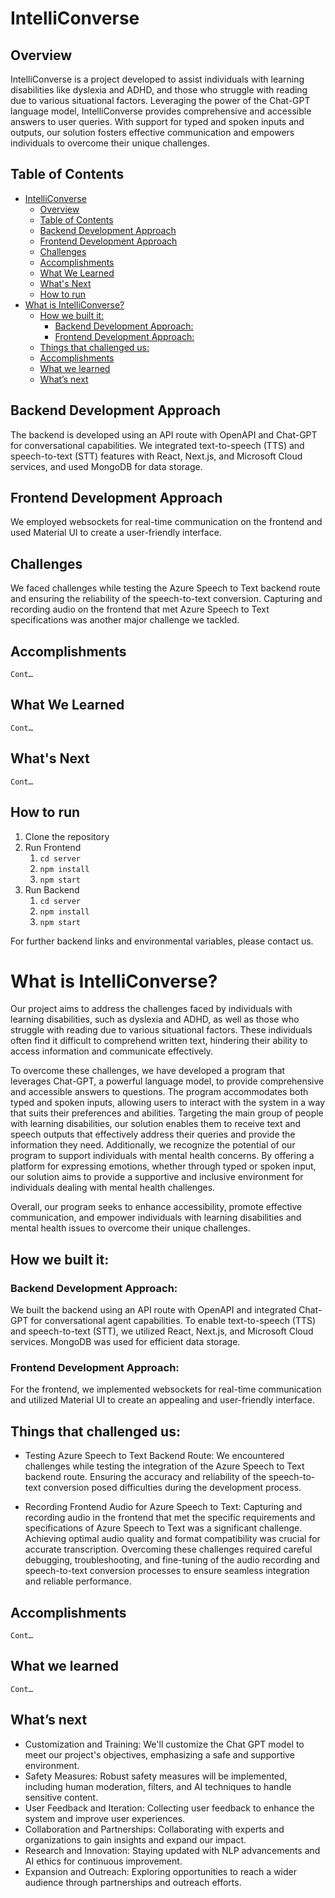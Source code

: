 # IntelliConverse

## Overview

IntelliConverse is a project developed to assist individuals with learning disabilities like dyslexia and ADHD, and those who struggle with reading due to various situational factors. Leveraging the power of the Chat-GPT language model, IntelliConverse provides comprehensive and accessible answers to user queries. With support for typed and spoken inputs and outputs, our solution fosters effective communication and empowers individuals to overcome their unique challenges.

## Table of Contents

- [IntelliConverse](#intelliconverse)
	- [Overview](#overview)
	- [Table of Contents](#table-of-contents)
	- [Backend Development Approach](#backend-development-approach)
	- [Frontend Development Approach](#frontend-development-approach)
	- [Challenges](#challenges)
	- [Accomplishments](#accomplishments)
	- [What We Learned](#what-we-learned)
	- [What's Next](#whats-next)
	- [How to run](#how-to-run)
- [What is IntelliConverse?](#what-is-intelliconverse)
	- [How we built it:](#how-we-built-it)
		- [Backend Development Approach:](#backend-development-approach-1)
		- [Frontend Development Approach:](#frontend-development-approach-1)
	- [Things that challenged us:](#things-that-challenged-us)
	- [Accomplishments](#accomplishments-1)
	- [What we learned](#what-we-learned-1)
	- [What’s next](#whats-next-1)

## Backend Development Approach
The backend is developed using an API route with OpenAPI and Chat-GPT for conversational capabilities. We integrated text-to-speech (TTS) and speech-to-text (STT) features with React, Next.js, and Microsoft Cloud services, and used MongoDB for data storage.

## Frontend Development Approach
We employed websockets for real-time communication on the frontend and used Material UI to create a user-friendly interface.

## Challenges
We faced challenges while testing the Azure Speech to Text backend route and ensuring the reliability of the speech-to-text conversion. Capturing and recording audio on the frontend that met Azure Speech to Text specifications was another major challenge we tackled.

## Accomplishments
	Cont…

## What We Learned
	Cont…

## What's Next
	Cont…

## How to run

1. Clone the repository
2. Run Frontend
   1. `cd server`
   2. `npm install`
   3. `npm start`
3. Run Backend
   1. `cd server`
   2. `npm install`
   3. `npm start`

For further backend links and environmental variables, please contact us.


# What is IntelliConverse?
Our project aims to address the challenges faced by individuals with learning disabilities, such as dyslexia and ADHD, as well as those who struggle with reading due to various situational factors. These individuals often find it difficult to comprehend written text, hindering their ability to access information and communicate effectively.

To overcome these challenges, we have developed a program that leverages Chat-GPT, a powerful language model, to provide comprehensive and accessible answers to questions. The program accommodates both typed and spoken inputs, allowing users to interact with the system in a way that suits their preferences and abilities.
Targeting the main group of people with learning disabilities, our solution enables them to receive text and speech outputs that effectively address their queries and provide the information they need. Additionally, we recognize the potential of our program to support individuals with mental health concerns. By offering a platform for expressing emotions, whether through typed or spoken input, our solution aims to provide a supportive and inclusive environment for individuals dealing with mental health challenges.

Overall, our program seeks to enhance accessibility, promote effective communication, and empower individuals with learning disabilities and mental health issues to overcome their unique challenges.

## How we built it:
### Backend Development Approach:
We built the backend using an API route with OpenAPI and integrated Chat-GPT for conversational agent capabilities. To enable text-to-speech (TTS) and speech-to-text (STT), we utilized React, Next.js, and Microsoft Cloud services. MongoDB was used for efficient data storage.
### Frontend Development Approach:
For the frontend, we implemented websockets for real-time communication and utilized Material UI to create an appealing and user-friendly interface.

## Things that challenged us:
-	Testing Azure Speech to Text Backend Route: We encountered challenges while testing the integration of the Azure Speech to Text backend route. Ensuring the accuracy and reliability of the speech-to-text conversion posed difficulties during the development process.

-	Recording Frontend Audio for Azure Speech to Text: Capturing and recording audio in the frontend that met the specific requirements and specifications of Azure Speech to Text was a significant challenge. Achieving optimal audio quality and format compatibility was crucial for accurate transcription.
Overcoming these challenges required careful debugging, troubleshooting, and fine-tuning of the audio recording and speech-to-text conversion processes to ensure seamless integration and reliable performance.

## Accomplishments
	Cont…
## What we learned
	Cont…
## What’s next
- Customization and Training: We'll customize the Chat GPT model to meet our project's objectives, emphasizing a safe and supportive environment.
- Safety Measures: Robust safety measures will be implemented, including human moderation, filters, and AI techniques to handle sensitive content.
- User Feedback and Iteration: Collecting user feedback to enhance the system and improve user experiences.
- Collaboration and Partnerships: Collaborating with experts and organizations to gain insights and expand our impact.
- Research and Innovation: Staying updated with NLP advancements and AI ethics for continuous improvement.
- Expansion and Outreach: Exploring opportunities to reach a wider audience through partnerships and outreach efforts.
